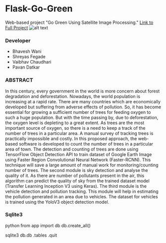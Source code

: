 # Flask-Go-Green
Web-based project "Go Green Using Satellite Image Processing." 
[Link to Full Project](https://drive.google.com/drive/folders/1uvND3FVsvQlsGh7CZ0HcN6okUqvv-DDW?usp=sharing)
![alt text](https://github.com/wanibhavesh/flask-Go-Green/blob/master/Code/static/gogreen_login.png)

### Developer
- Bhavesh Wani
- Shreyas Fegade
- Vaibhav Chaudhari
- Pavan Datkar

### ABSTRACT
In this century, every government in the world is more concern about forest degradation and deforestation. Nowadays, the world population is increasing at a rapid rate. There are many countries which are economically developed but suffering from adverse effects of pollution. So, it has become essential for growing a sufficient number of trees for
feeding oxygen to such a huge population. But with the time passing by, due to deforestation, the oxygen level is depleting to a great extent. As trees are the most important
source of oxygen, so there is a need to keep a track of the number of trees in a particular area. A manual survey of tracking trees is practically impossible and costly. In this proposed approach, the web-based software is developed to count the number of trees in a particular area of town. The detection and counting of trees are done using TensorFlow Object Detection API to train dataset of Google Earth Image using Faster Region Convolutional Neural Network (Faster-RCNN). This technique will save a large amount of manual work
for monitoring/counting number of trees. The second module is sky detection and analyse the quality of it. As there are number of pollutants present in the air, this algorithm can
predict the quality of sky from the trained dataset model (Transfer Learning Inception V3 using Keras). The third module is the vehicle detection and pollution tracking. This module will help in estimating the pollution generated in an area due to vehicles. The dataset for vehicles is trained using the YoloV3 object detection model. 

### Sqlite3
python
from app import db
db.create_all()

sqlite3 db.db
.tables
.quit
